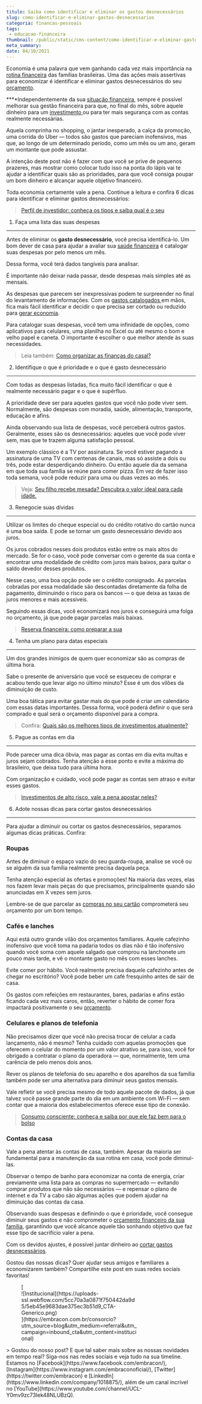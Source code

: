 ```yaml
---
titulo: Saiba como identificar e eliminar os gastos desnecessários
slug: como-identificar-e-eliminar-gastos-desnecessarios
categoria: financas-pessoais
tags:
 - educacao-financeira
thumbnail: /public/static/cms-content/como-identificar-e-eliminar-gastos-desnecessarios.jpg
meta_summary: 
date: 04/10/2021
---
```

Economia é uma palavra que vem ganhando cada vez mais importância na[ rotina financeira](https://www.embracon.com.br/blog/planejamento-financeiro-um-guia-para-as-financas-nao-sairem-de-controle) das famílias brasileiras. Uma das ações mais assertivas para economizar é identificar e eliminar gastos desnecessários do seu [orçamento](https://www.embracon.com.br/blog/como-organizar-as-financas-do-casal).

**‍**Independentemente da sua [situação financeira](https://www.embracon.com.br/blog/financas-da-familia-como-ensinar-os-filhos-a-economizar-dinheiro), sempre é possível melhorar sua gestão financeira para que, no final do mês, sobre aquele dinheiro para um [investimento ](https://www.embracon.com.br/blog/8-motivos-que-comprovam-que-consorcio-e-investimento)ou para ter mais segurança com as contas realmente necessárias.

Aquela comprinha no shopping, o jantar inesperado, a calça da promoção, uma corrida do Uber — todos são gastos que pareciam inofensivos, mas que, ao longo de um determinado período, como um mês ou um ano, geram um montante que pode assustar.

A intenção deste post não é fazer com que você se prive de pequenos prazeres, mas mostrar como colocar tudo isso na ponta do lápis vai te ajudar a identificar quais são as prioridades, para que você consiga poupar um bom dinheiro e alcançar aquele objetivo financeiro.

Toda economia certamente vale a pena. Continue a leitura e confira 6 dicas para identificar e eliminar gastos desnecessários:

> [Perfil de investidor: conheça os tipos e saiba qual é o seu](https://www.embracon.com.br/blog/perfil-de-investidor-conheca-os-tipos-e-saiba-qual-e-o-seu)

1. Faça uma lista das suas despesas
-----------------------------------

Antes de eliminar os **gasto desnecessário**, você precisa identificá-lo. Um bom dever de casa para ajudar a avaliar sua [saúde financeira](https://www.embracon.com.br/blog/7-dicas-para-comecar-a-sua-organizacao-financeira) é catalogar suas despesas por pelo menos um mês.

Dessa forma, você terá dados tangíveis para analisar.

É importante não deixar nada passar, desde despesas mais simples até as mensais.

As despesas que parecem ser inexpressivas podem te surpreender no final do levantamento de informações. Com os [gastos catalogados ](https://www.embracon.com.br/blog/4-aplicativos-de-financas-para-te-ajudar-a-economizar-mais-dinheiro)em mãos, fica mais fácil identificar e decidir o que precisa ser cortado ou reduzido para [gerar economia](https://www.embracon.com.br/blog/economia-colaborativa-saiba-tudo-sobre-o-assunto).

Para catalogar suas despesas, você tem uma infinidade de opções, como aplicativos para celulares, uma planilha no Excel ou até mesmo o bom e velho papel e caneta. O importante é escolher o que melhor atende às suas necessidades.

> Leia também: [Como organizar as finanças do casal?](https://www.embracon.com.br/blog/como-organizar-as-financas-do-casal)

2. Identifique o que é prioridade e o que é gasto desnecessário
---------------------------------------------------------------

Com todas as despesas listadas, fica muito fácil identificar o que é realmente necessário pagar e o que é supérfluo.

A prioridade deve ser para aqueles gastos que você não pode viver sem. Normalmente, são despesas com moradia, saúde, alimentação, transporte, educação e afins.

Ainda observando sua lista de despesas, você perceberá outros gastos. Geralmente, esses são os desnecessários: aqueles que você pode viver sem, mas que te trazem alguma satisfação pessoal.

Um exemplo clássico é a TV por assinatura. Se você estiver pagando a assinatura de uma TV com centenas de canais, mas só assiste a dois ou três, pode estar desperdiçando dinheiro. Ou então aquele dia da semana em que toda sua família se reúne para comer pizza. Em vez de fazer isso toda semana, você pode reduzir para uma ou duas vezes ao mês.

> Veja: [Seu filho recebe mesada? Descubra o valor ideal para cada idade.](https://www.embracon.com.br/blog/seu-filho-recebe-mesada-descubra-o-valor-ideal-para-cada-idade)

3. Renegocie suas dívidas
-------------------------

Utilizar os limites do cheque especial ou do crédito rotativo do cartão nunca é uma boa saída. E pode se tornar um gasto desnecessário devido aos juros.

Os juros cobrados nesses dois produtos estão entre os mais altos do mercado. Se for o caso, você pode conversar com o gerente da sua conta e encontrar uma modalidade de crédito com juros mais baixos, para quitar o saldo devedor desses produtos.

Nesse caso, uma boa opção pode ser o crédito consignado. As parcelas cobradas por essa modalidade são descontadas diretamente da folha de pagamento, diminuindo o risco para os bancos — o que deixa as taxas de juros menores e mais acessíveis.

Seguindo essas dicas, você economizará nos juros e conseguirá uma folga no orçamento, já que pode pagar parcelas mais baixas.

> [Reserva financeira: como preparar a sua](https://www.embracon.com.br/blog/reserva-financeira-como-preparar-a-sua)

4. Tenha um plano para datas especiais
--------------------------------------

Um dos grandes inimigos de quem quer economizar são as compras de última hora.

Sabe o presente de aniversário que você se esqueceu de comprar e acabou tendo que levar algo no último minuto? Esse é um dos vilões da diminuição de custo.

Uma boa tática para evitar gastar mais do que pode é criar um calendário com essas datas importantes. Dessa forma, você poderá definir o que será comprado e qual será o orçamento disponível para a compra.

> Confira: [Quais são os melhores tipos de investimentos atualmente?](https://www.embracon.com.br/blog/quais-sao-os-melhores-tipos-de-investimentos-atualmente-confira)

5. Pague as contas em dia
-------------------------

Pode parecer uma dica óbvia, mas pagar as contas em dia evita multas e juros sejam cobrados. Tenha atenção a esse ponto e evite a máxima do brasileiro, que deixa tudo para última hora.

Com organização e cuidado, você pode pagar as contas sem atraso e evitar esses gastos.

> [Investimentos de alto risco, vale a pena apostar neles?](https://www.embracon.com.br/blog/investimentos-alto-risco-vale-a-pena)

6. Adote nossas dicas para cortar gastos desnecessários
-------------------------------------------------------

Para ajudar a diminuir ou cortar os gastos desnecessários, separamos algumas dicas práticas. Confira:

### Roupas

Antes de diminuir o espaço vazio do seu guarda-roupa, analise se você ou se alguém da sua família realmente precisa daquela peça.

Tenha atenção especial às ofertas e promoções! Na maioria das vezes, elas nos fazem levar mais peças do que precisamos, principalmente quando são anunciadas em X vezes sem juros.

Lembre-se de que parcelar as [compras no seu cartão](https://www.embracon.com.br/blog/divida-de-cartao-de-credito-como-sair-dela-e-nao-entrar-mais) comprometerá seu orçamento por um bom tempo.

### Cafés e lanches

Aqui está outro grande vilão dos orçamentos familiares. Aquele cafezinho inofensivo que você toma na padaria todos os dias não é tão inofensivo quando você soma com aquele salgado que comprou na lanchonete um pouco mais tarde, e vê o montante gasto no mês com esses lanches.

Evite comer por hábito. Você realmente precisa daquele cafezinho antes de chegar no escritório? Você pode beber um café fresquinho antes de sair de casa.

Os gastos com refeições em restaurantes, bares, padarias e afins estão ficando cada vez mais caros, então, reverter o hábito de comer fora impactará positivamente o seu [orçamento](https://www.embracon.com.br/blog/entenda-a-importancia-da-educacao-financeira-na-sua-vida).

### Celulares e planos de telefonia

Não precisamos dizer que você não precisa trocar de celular a cada lançamento, não é mesmo? Tenha cuidado com aquelas promoções que oferecem o celular do momento por um valor atrativo se, para isso, você for obrigado a contratar o plano da operadora — que, normalmente, tem uma carência de pelo menos dois anos.

Rever os planos de telefonia do seu aparelho e dos aparelhos da sua família também pode ser uma alternativa para diminuir seus gastos mensais.

Vale refletir se você precisa mesmo de todo aquele pacote de dados, já que talvez você passe grande parte do dia em um ambiente com Wi-Fi — sem contar que a maioria dos estabelecimentos oferece esse tipo de conexão.

> [Consumo consciente: conheça e saiba por que ele faz bem para o bolso](https://www.embracon.com.br/blog/conheca-o-consumo-consciente-e-saiba-por-que-ele-faz-bem-para-o-seu-bolso)

### Contas da casa

Vale a pena atentar às contas de casa, também. Apesar da maioria ser fundamental para a manutenção da sua rotina em casa, você pode diminuí-las.

Observar o tempo de banho para economizar na conta de energia, criar previamente uma lista para as compras no supermercado — evitando comprar produtos que não são necessários — e repensar o plano de internet e da TV a cabo são algumas ações que podem ajudar na diminuição das contas da casa.

Observando suas despesas e definindo o que é prioridade, você consegue diminuir seus gastos e não comprometer o [orçamento financeiro da sua família](https://www.embracon.com.br/blog/7-dicas-para-comecar-a-sua-organizacao-financeira), garantindo que você alcance aquele tão sonhando objetivo que faz esse tipo de sacrifício valer a pena.

Com os devidos ajustes, é possível juntar dinheiro ao [cortar gastos desnecessários](https://www.embracon.com.br/blog/planeje-sua-vida-financeira-e-fique-sempre-no-azul).

Gostou das nossas dicas? Quer ajudar seus amigos e familiares a economizarem também? Compartilhe este post em suas redes sociais favoritas!

<figure class="w-richtext-figure-type-image w-richtext-align-center" style="max-width:310px">[<div>![Institucional](https://uploads-ssl.webflow.com/5cc70a3a0871f750442da9d5/5eb45e9683dae375ec3b51d9_CTA-Generico.png)</div>](https://embracon.com.br/consorcio?utm_source=blog&utm_medium=referral&utm_campaign=inbound_cta&utm_content=institucional)</figure>> Gostou do nosso post? E que tal saber mais sobre as nossas novidades em tempo real? Siga-nos nas redes sociais e veja tudo na sua timeline. Estamos no [Facebook](https://www.facebook.com/embracon/), [Instagram](https://www.instagram.com/embraconoficial/), [Twitter](https://twitter.com/embracon) e [LinkedIn](https://www.linkedin.com/company/1018875/), além de um canal incrível no [YouTube](https://www.youtube.com/channel/UCL-Y0mv9zc73Iek48NLUBzQ).

